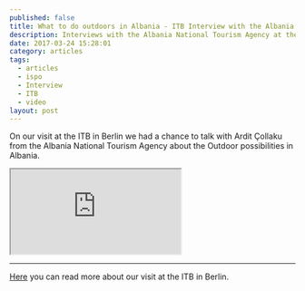 ```yaml
---
published: false
title: What to do outdoors in Albania - ITB Interview with the Albania National Tourism Agency
description: Interviews with the Albania National Tourism Agency at the ITB
date: 2017-03-24 15:28:01
category: articles
tags:
  - articles
  - ispo
  - Interview
  - ITB
  - video
layout: post
---
```

On our visit at the ITB in Berlin we had a chance to talk with Ardit Çollaku from the Albania National Tourism Agency about the Outdoor possibilities in Albania.

<div class="embed-responsive embed-responsive-16by9">
  <iframe class="embed-responsive-item" src="https://youtu.be/FLZG51BRXcc"></iframe>
</div>



<!--more-->
---


<a href="http://www.hikeventures.com/ITB-2017/">Here</a> you can read more about our visit at the ITB in Berlin.
